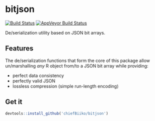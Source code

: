 # bitjson

[![Build Status](https://travis-ci.org/chiefBiiko/bitjson.svg?branch=master)](https://travis-ci.org/chiefBiiko/bitjson) [![AppVeyor Build Status](https://ci.appveyor.com/api/projects/status/github/chiefBiiko/bitjson?branch=master&svg=true)](https://ci.appveyor.com/project/chiefBiiko/bitjson)

De/serialization utility based on JSON bit arrays.

## Features

The de/serialization functions that form the core of this package allow
un/marshalling *any* R object from/to a JSON bit array while providing:

+ perfect data consistency
+ perfectly valid JSON
+ lossless compression (simple run-length encoding)

## Get it

```r
devtools::install_github('chiefBiiko/bitjson')
```